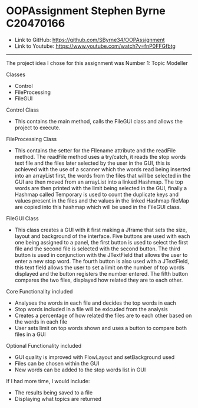 # OOPAssignment Stephen Byrne C20470166

- Link to GitHub: https://github.com/SByrne34/OOPAssignment
- Link to Youtube: https://www.youtube.com/watch?v=fnP0FFGfbtg

-------------------------------

The project idea I chose for this assignment was Number 1: Topic Modeller

Classes

- Control
- FileProcessing
- FileGUI

Control Class
- This contains the main method, calls the FileGUI class and allows the project to execute.

FileProcessing Class
- This contains the setter for the FIlename attribute  and the readFile method.
The readFile method uses a try/catch, it reads the stop words text file and the files later selected by the user in the GUI, this is achieved with the use of a scanner which the words read being inserted into an arrayList first, the words from the files that will be selected in the GUI are then moved from an arrayList into a linked Hashmap. The top words are then printed with the limit being selected in the GUI, finally a Hashmap called Temporary is used to count the duplicate keys and values present in the files and the values in the linked Hashmap fileMap are copied into this hashmap which will be used in the FileGUI class.

FileGUI Class
- This class creates a GUI with it first making a Jframe that sets the size, layout and background of the interface. Five buttons are used with each one being assigned to a panel, the first button is used to select the first file and the second file is selected with the second button. The third button is used in conjunction with the JTextField that allows the user to enter a new stop word. The fourth button is also used with a JTextField, this text field allows the user to set a limit on the number of top words displayed and the button registers the number entered. The fifth button compares the two files, displayed how related they are to each other.

Core Functionality included
- Analyses the words in each file and decides the top words in each
- Stop words included in a file will be exlcuded from the analysis
- Creates a percentage of how related the files are to each other based on the words in each file
- User sets limit on top words shown and uses a button to compare both files in a GUI

Optional Functionality included
- GUI quality is improved with FlowLayout and setBackground used
- Files can be chosen within the GUI
- New words can be added to the stop words list in GUI

If I had more time, I would include:
- The results being saved to a file
- Displaying what topics are returned
